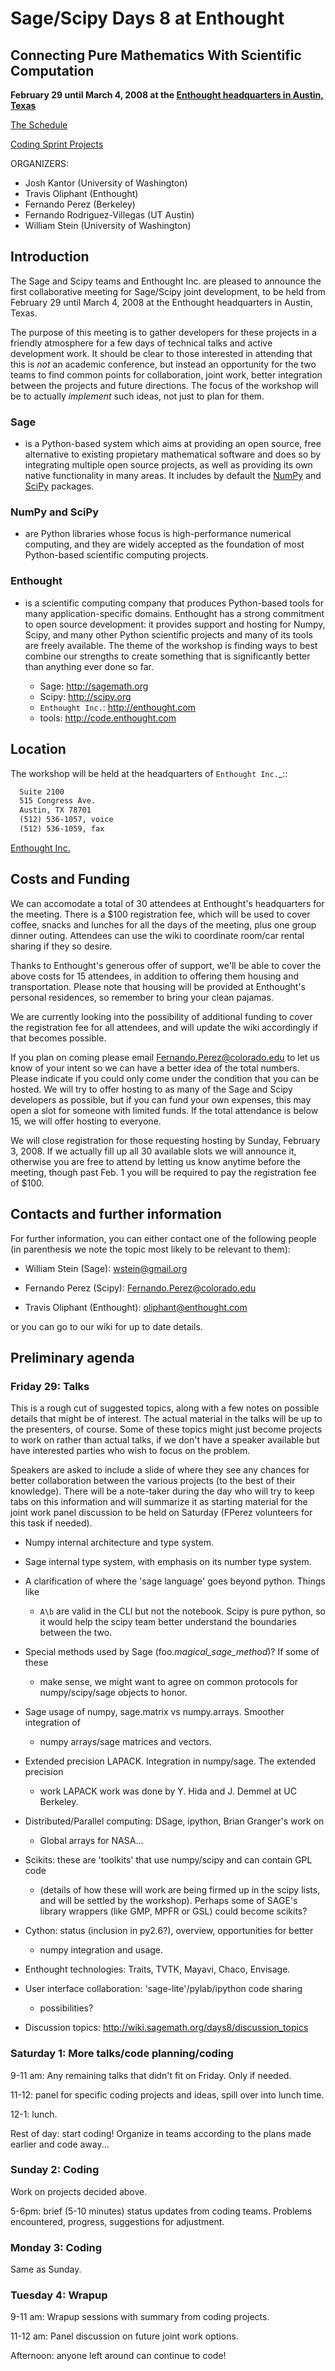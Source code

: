 

# Sage/Scipy Days 8 at Enthought


## Connecting Pure Mathematics With Scientific Computation

**February 29 until March 4, 2008 at the <a class="http" href="http://www.enthought.com/">Enthought headquarters in Austin, Texas</a>** 

<a href="/days8/schedule">The Schedule</a> 

<a href="/days8/sprint">Coding Sprint Projects</a> 

ORGANIZERS: 

   * Josh Kantor (University of Washington) 
   * Travis Oliphant (Enthought) 
   * Fernando Perez (Berkeley) 
   * Fernando Rodriguez-Villegas (UT Austin) 
   * William Stein (University of Washington) 

## Introduction

The Sage and Scipy teams and Enthought Inc. are pleased to announce the first collaborative meeting for Sage/Scipy joint development, to be held from February 29 until March 4, 2008 at the Enthought headquarters in Austin, Texas. 

The purpose of this meeting is to gather developers for these projects in a friendly atmosphere for a few days of technical talks and active development work.  It should be clear to those interested in attending that this is _not_ an academic conference, but instead an opportunity for the two teams to find common points for collaboration, joint work, better integration between the projects and future directions.  The focus of the workshop will be to actually _implement_ such ideas, not just to plan for them. 


### Sage

   * is a Python-based system which aims at providing an open source, free alternative to existing propietary mathematical software and does so by integrating multiple open source projects, as well as providing its own native functionality in many areas.  It includes by default the <a href="/NumPy">NumPy</a> and <a href="/SciPy">SciPy</a> packages. 

### NumPy and SciPy

   * are Python libraries whose focus is high-performance numerical computing, and they are widely accepted as the foundation of most Python-based scientific computing projects. 

### Enthought

   * is a scientific computing company that produces Python-based tools for many application-specific domains.  Enthought has a strong commitment to open source development: it provides support and hosting for Numpy, Scipy, and many other Python scientific projects and many of its tools are freely available. 
The theme of the workshop is finding ways to best combine our strengths to create something that is significantly better than anything ever done so far. 

      * Sage: <a href="http://sagemath.org">http://sagemath.org</a> 
      * Scipy: <a href="http://scipy.org">http://scipy.org</a> 
      * `Enthought Inc.`: <a href="http://enthought.com">http://enthought.com</a> 
      * tools: <a href="http://code.enthought.com">http://code.enthought.com</a> 

## Location

The workshop will be held at the headquarters of `Enthought Inc.`_:: 
```txt
  Suite 2100
  515 Congress Ave.
  Austin, TX 78701
  (512) 536-1057, voice
  (512) 536-1059, fax
```
<a class="http" href="http://enthought.com">Enthought Inc.</a> 


## Costs and Funding

We can accomodate a total of 30 attendees at Enthought's headquarters for the meeting.  There is a $100 registration fee, which will be used to cover coffee, snacks and lunches for all the days of the meeting, plus one group dinner outing.  Attendees can use the wiki to coordinate room/car rental sharing if they so desire. 

Thanks to Enthought's generous offer of support, we'll be able to cover the above costs for 15 attendees, in addition to offering them housing and transportation.  Please note that housing will be provided at Enthought's personal residences, so remember to bring your clean pajamas. 

We are currently looking into the possibility of additional funding to cover the registration fee for all attendees, and will update the wiki accordingly if that becomes possible. 

If you plan on coming please email <a href="mailto:Fernando.Perez@colorado.edu">Fernando.Perez@colorado.edu</a> to let us know of your intent so we can have a better idea of the total numbers.  Please indicate if you could only come under the condition that you can be hosted.  We will try to offer hosting to as many of the Sage and Scipy developers as possible, but if you can fund your own expenses, this may open a slot for someone with limited funds.  If the total attendance is below 15, we will offer hosting to everyone. 

We will close registration for those requesting hosting by Sunday, February 3, 2008.  If we actually fill up all 30 available slots we will announce it, otherwise you are free to attend by letting us know anytime before the meeting, though past Feb. 1 you will be required to pay the registration fee of $100. 


## Contacts and further information

For further information, you can either contact one of the following people (in parenthesis we note the topic most likely to be relevant to them): 

- William Stein (Sage): <a href="mailto:wstein@gmail.org">wstein@gmail.org</a> 

- Fernando Perez (Scipy): <a href="mailto:Fernando.Perez@colorado.edu">Fernando.Perez@colorado.edu</a> 

- Travis Oliphant (Enthought): <a href="mailto:oliphant@enthought.com">oliphant@enthought.com</a> 

or you can go to our wiki for up to date details. 


## Preliminary agenda


### Friday 29: Talks

This is a rough cut of suggested topics, along with a few notes on possible details that might be of interest.  The actual material in the talks will be up to the presenters, of course.  Some of these topics might just become projects to work on rather than actual talks, if we don't have a speaker available but have interested parties who wish to focus on the problem. 

Speakers are asked to include a slide of where they see any chances for better collaboration between the various projects (to the best of their knowledge). There will be a note-taker during the day who will try to keep tabs on this information and will summarize it as starting material for the joint work panel discussion to be held on Saturday (FPerez volunteers for this task if needed). 

- Numpy internal architecture and type system. 

- Sage internal type system, with emphasis on its number type system. 

- A clarification of where the 'sage language' goes beyond python.  Things like 

   * ``A\b`` are valid in the CLI but not the notebook.  Scipy is pure python, so it would help the scipy team better understand the boundaries between the two. 
- Special methods used by Sage (foo._magical_sage_method_)?  If some of these 

   * make sense, we might want to agree on common protocols for numpy/scipy/sage objects to honor. 
- Sage usage of numpy, sage.matrix vs numpy.arrays.  Smoother integration of 

   * numpy arrays/sage matrices and vectors. 
- Extended precision LAPACK.  Integration in numpy/sage. The extended precision 

   * work LAPACK work was done by Y. Hida and J. Demmel at UC Berkeley. 
- Distributed/Parallel computing: DSage, ipython, Brian Granger's work on 

   * Global arrays for NASA... 
- Scikits: these are 'toolkits' that use numpy/scipy and can contain GPL code 

   * (details of how these will work are being firmed up in the scipy lists, and will be settled by the workshop). Perhaps some of SAGE's library wrappers (like GMP, MPFR or GSL) could become scikits? 
- Cython: status (inclusion in py2.6?), overview, opportunities for better 

   * numpy integration and usage. 
- Enthought technologies: Traits, TVTK, Mayavi, Chaco, Envisage. 

- User interface collaboration: 'sage-lite'/pylab/ipython code sharing 

   * possibilities? 
- Discussion topics: <a href="http://wiki.sagemath.org/days8/discussion_topics">http://wiki.sagemath.org/days8/discussion_topics</a> 


### Saturday 1: More talks/code planning/coding

9-11 am: Any remaining talks that didn't fit on Friday.  Only if needed. 

11-12: panel for specific coding projects and ideas, spill over into lunch time. 

12-1: lunch. 

Rest of day: start coding!  Organize in teams according to the plans made earlier and code away... 


### Sunday 2: Coding

Work on projects decided above. 

5-6pm: brief (5-10 minutes) status updates from coding teams.  Problems encountered, progress, suggestions for adjustment. 


### Monday 3: Coding

Same as Sunday. 


### Tuesday 4: Wrapup

9-11 am: Wrapup sessions with summary from coding projects. 

11-12 am: Panel discussion on future joint work options. 

Afternoon: anyone left around can continue to code! 

